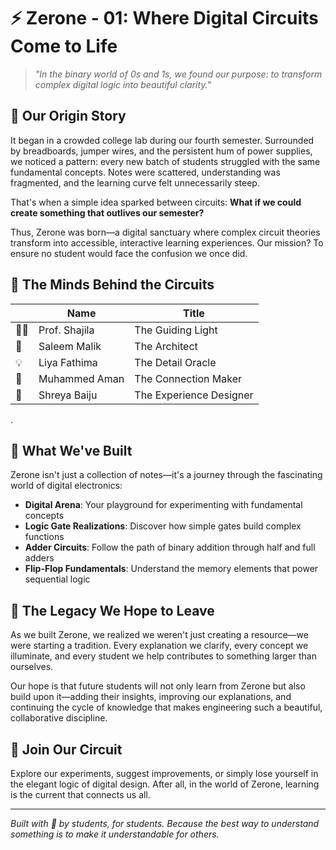 # ⚡ Zerone - 01: Where Digital Circuits Come to Life

> *"In the binary world of 0s and 1s, we found our purpose: to transform complex digital logic into beautiful clarity."*

## 🌟 Our Origin Story

It began in a crowded college lab during our fourth semester. Surrounded by breadboards, jumper wires, and the persistent hum of power supplies, we noticed a pattern: every new batch of students struggled with the same fundamental concepts. Notes were scattered, understanding was fragmented, and the learning curve felt unnecessarily steep.

That's when a simple idea sparked between circuits: **What if we could create something that outlives our semester?**

Thus, Zerone was born—a digital sanctuary where complex circuit theories transform into accessible, interactive learning experiences. Our mission? To ensure no student would face the confusion we once did.

## 👥 The Minds Behind the Circuits

|        | Name          | Title                   |
| ------ | ------------- | ----------------------- |
| 👩‍🏫 | Prof. Shajila | The Guiding Light       |
| 🧠     | Saleem Malik  | The Architect           |
| 💡     | Liya Fathima  | The Detail Oracle       |
| 🔌     | Muhammed Aman | The Connection Maker    |
| 🌈     | Shreya Baiju  | The Experience Designer |

.

## 🚀 What We've Built

Zerone isn't just a collection of notes—it's a journey through the fascinating world of digital electronics:

- **Digital Arena**: Your playground for experimenting with fundamental concepts
- **Logic Gate Realizations**: Discover how simple gates build complex functions
- **Adder Circuits**: Follow the path of binary addition through half and full adders
- **Flip-Flop Fundamentals**: Understand the memory elements that power sequential logic

## 💫 The Legacy We Hope to Leave

As we built Zerone, we realized we weren't just creating a resource—we were starting a tradition. Every explanation we clarify, every concept we illuminate, and every student we help contributes to something larger than ourselves.

Our hope is that future students will not only learn from Zerone but also build upon it—adding their insights, improving our explanations, and continuing the cycle of knowledge that makes engineering such a beautiful, collaborative discipline.

## 🔄 Join Our Circuit

Explore our experiments, suggest improvements, or simply lose yourself in the elegant logic of digital design. After all, in the world of Zerone, learning is the current that connects us all.

---

*Built with 💙 by students, for students. Because the best way to understand something is to make it understandable for others.*

